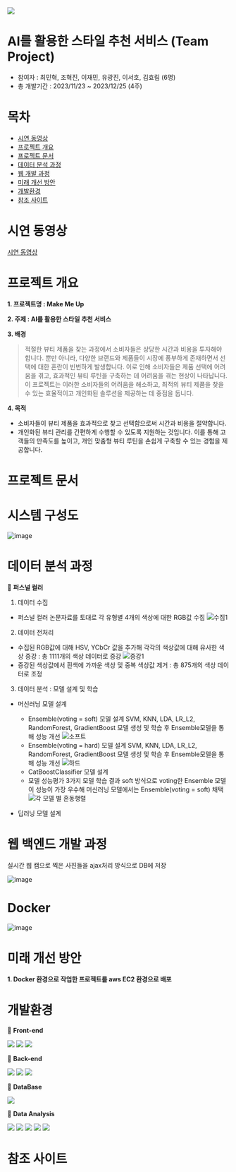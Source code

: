 <img src="https://capsule-render.vercel.app/api?type=waving&height=200&text=Make%20Me%20Up&fontAlign=50&fontAlignY=40&color=gradient"/>

# AI를 활용한 스타일 추천 서비스 (Team Project)
- 참여자 : 최민혁, 조혁진, 이재민, 유광진, 이서호, 김효림 (6명)
- 총 개발기간 : 2023/11/23 ~ 2023/12/25 (4주)


# 목차
- [시연 동영상](https://github.com/Youkwangjin/Final-Project)
- [프로젝트 개요](https://github.com/Youkwangjin/Final-Project)
- [프로젝트 문서](https://github.com/Youkwangjin/Final-Project)
- [데이터 분석 과정](https://github.com/Youkwangjin/Final-Project)
- [웹 개발 과정](https://github.com/Youkwangjin/Final-Project)
- [미래 개선 방안](https://github.com/Youkwangjin/Final-Project)
- [개발환경](https://github.com/Youkwangjin/Final-Project)
- [참조 사이트](https://github.com/Youkwangjin/Final-Project)

# 시연 동영상
[시연 동영상](https://github.com/Youkwangjin/Final-Project)

# 프로젝트 개요

**1. 프로젝트명 : Make Me Up**

**2. 주제 : AI를 활용한 스타일 추천 서비스**

**3. 배경**
> 적절한 뷰티 제품을 찾는 과정에서 소비자들은 상당한 시간과 비용을 투자해야 합니다. 뿐만 아니라, 다양한 브랜드와 제품들이 시장에 풍부하게 존재하면서 선택에 대한 혼란이 빈번하게 발생합니다. 이로 인해 소비자들은 제품 선택에 어려움을 겪고, 효과적인 뷰티 루틴을 구축하는 데 어려움을 겪는 현상이 나타납니다. 이 프로젝트는 이러한 소비자들의 어려움을 해소하고, 최적의 뷰티 제품을 찾을 수 있는 효율적이고 개인화된 솔루션을 제공하는 데 중점을 둡니다.

**4. 목적**
-  소비자들이 뷰티 제품을 효과적으로 찾고 선택함으로써 시간과 비용을 절약합니다.
-  개인화된 뷰티 관리를 간편하게 수행할 수 있도록 지원하는 것입니다. 이를 통해 고객들의 만족도를 높이고, 개인 맞춤형 뷰티 루틴을 손쉽게 구축할 수 있는 경험을 제공합니다.

# 프로젝트 문서

# 시스템 구성도

![image](https://github.com/Youkwangjin/Final-Project/assets/117841714/08622152-5308-4c8d-9720-c80011aa3131)


# 데이터 분석 과정

📌 **퍼스널 컬러**
1. 데이터 수집
   
- 퍼스널 컬러 논문자료를 토대로 각 유형별 4개의 색상에 대한 RGB값 수집 
    ![수집1](https://github.com/Youkwangjin/Final-Project/assets/138757075/ab0536be-616f-4134-bfbc-7a21b5c3f1de)

2. 데이터 전처리
- 수집된 RGB값에 대해 HSV, YCbCr 값을 추가해 각각의 색상값에 대해 유사한 색상 증강 : 총 1111개의 색상 데이터로 증강
  ![증강1](https://github.com/Youkwangjin/Final-Project/assets/138757075/f24bcc27-2aca-4420-83b7-fdd18a7cce5f)
- 증강된 색상값에서 흰색에 가까운 색상 및 중복 색상값 제거
   : 총 875개의 색상 데이터로 조정

3. 데이터 분석 :  모델 설계 및 학습

- 머신러닝 모델 설계
  - Ensemble(voting = soft) 모델 설계
      SVM, KNN, LDA, LR_L2, RandomForest, GradientBoost 모델 생성 및 학습 후 Ensemble모델을 통해 성능 개선
      ![소프트](https://github.com/Youkwangjin/Final-Project/assets/138757075/94ff13da-810e-4899-80c6-8f6e487df585)
  - Ensemble(voting = hard) 모델 설계
      SVM, KNN, LDA, LR_L2, RandomForest, GradientBoost 모델 생성 및 학습 후 Ensemble모델을 통해 성능 개선
    ![하드](https://github.com/Youkwangjin/Final-Project/assets/138757075/6530318c-396d-449a-8551-4ee05573e55c)
  - CatBoostClassifier 모델 설계
  - 모델 성능평가
      3가지 모델 학습 결과 soft 방식으로 voting한 Ensemble 모델이 성능이 가장 우수해 머신러닝 모델에서는 Ensemble(voting = soft) 채택
      ![각 모델 별 혼동행렬](https://github.com/Youkwangjin/Final-Project/assets/138757075/1287df48-e57d-4344-8fab-3f044815b274)


     

- 딥러닝 모델 설계

# 웹 백엔드 개발 과정

실시간 웹 캠으로 찍은 사진들을 ajax처리 방식으로 DB에 저장

![image](https://github.com/Youkwangjin/Final-Project/assets/117841714/e127f81b-f7b9-4ccb-99d2-bf0651550042)



# Docker

![image](https://github.com/Youkwangjin/Final-Project/assets/117841714/b86fe2a7-eca4-4df3-aac9-5167eb9ce895)



# 미래 개선 방안
**1. Docker 환경으로 작업한 프로젝트를 aws EC2 환경으로 배포**


# 개발환경 
📌 **Front-end**

<img src="https://img.shields.io/badge/html5-E34F26?style=for-the-badge&logo=html5&logoColor=white"> <img src="https://img.shields.io/badge/css3-1572B6?style=for-the-badge&logo=css3&logoColor=white">
<img src="https://img.shields.io/badge/JavaScript-F7DF1E?style=for-the-badge&logo=JavaScript&logoColor=white"> 

📌 **Back-end**

<img src="https://img.shields.io/badge/amazonaws-232F3E?style=for-the-badge&logo=amazonaws&logoColor=white"> <img src="https://img.shields.io/badge/django-092E20?style=for-the-badge&logo=django&logoColor=white">
<img src="https://img.shields.io/badge/docker-2496ED?style=for-the-badge&logo=docker&logoColor=white">

📌 **DataBase**

<img src="https://img.shields.io/badge/mariadb-003545?style=for-the-badge&logo=mariadb&logoColor=white">  

📌 **Data Analysis**

<img src="https://img.shields.io/badge/python-3776AB?style=for-the-badge&logo=python&logoColor=white"> <img src="https://img.shields.io/badge/keras-D00000?style=for-the-badge&logo=keras&logoColor=white"> <img src="https://img.shields.io/badge/tensorflow-FF6F00?style=for-the-badge&logo=tensorflow&logoColor=white"> <img src="https://img.shields.io/badge/pandas-150458?style=for-the-badge&logo=pandas&logoColor=white"> <img src="https://img.shields.io/badge/matplotlib-2E5E82?style=for-the-badge&logo=MyBatis&logoColor=white">

# 참조 사이트
